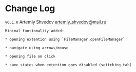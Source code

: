 # Change Log

`v0.1.0`  Artemiy Shvedov <artemiy_shvedov@mail.ru>

    Minimal funtionality added:

    * opening extention using `FileManager.openFileManager`

    * navigate using arrows/mouse

    * opening file on click

    * save states when extention goes disabled (seitching tab)